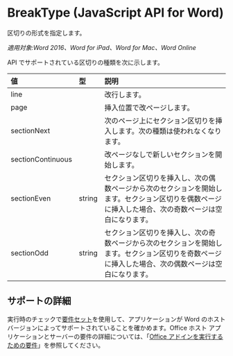 # <a name="breaktype-javascript-api-for-word"></a>BreakType (JavaScript API for Word)

区切りの形式を指定します。

_適用対象:Word 2016、Word for iPad、Word for Mac、Word Online_

API でサポートされている区切りの種類を次に示します。

| **値**         | **型** | **説明**     |
|:-----------------|:--------|:----|
|line| | 改行します。 |
|page| | 挿入位置で改ページします。|
|sectionNext| | 次のページ上にセクション区切りを挿入します。次の種類は使われなくなります。|
|sectionContinuous| | 改ページなしで新しいセクションを開始します。|
|sectionEven| string | セクション区切りを挿入し、次の偶数ページから次のセクションを開始します。セクション区切りを偶数ページに挿入した場合、次の奇数ページは空白になります。|
|sectionOdd| string | セクション区切りを挿入し、次の奇数ページから次のセクションを開始します。セクション区切りを奇数ページに挿入した場合、次の偶数ページは空白になります。|

## <a name="support-details"></a>サポートの詳細
実行時のチェックで[要件セット](../office-add-in-requirement-sets.md)を使用して、アプリケーションが Word のホスト バージョンによってサポートされていることを確かめます。Office ホスト アプリケーションとサーバーの要件の詳細については、「[Office アドインを実行するための要件](../../docs/overview/requirements-for-running-office-add-ins.md)」を参照してください。
